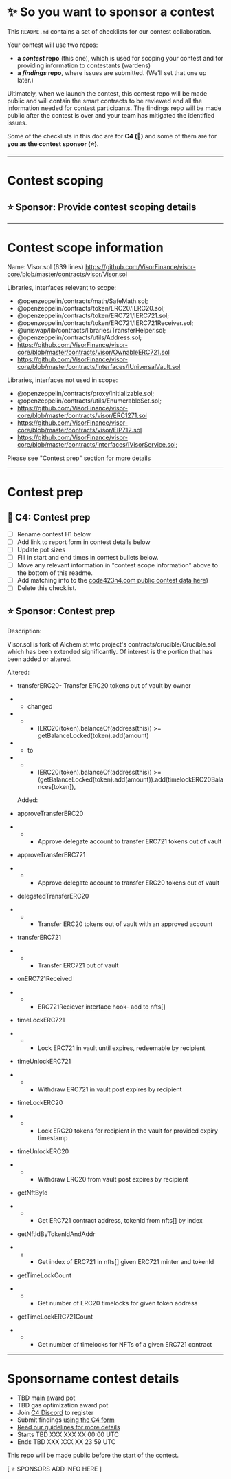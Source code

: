 # ✨ So you want to sponsor a contest

This `README.md` contains a set of checklists for our contest collaboration.

Your contest will use two repos: 
- **a _contest_ repo** (this one), which is used for scoping your contest and for providing information to contestants (wardens)
- **a _findings_ repo**, where issues are submitted. (We'll set that one up later.) 

Ultimately, when we launch the contest, this contest repo will be made public and will contain the smart contracts to be reviewed and all the information needed for contest participants. The findings repo will be made public after the contest is over and your team has mitigated the identified issues.

Some of the checklists in this doc are for **C4 (🐺)** and some of them are for **you as the contest sponsor (⭐️)**.

---

# Contest scoping

## ⭐️ Sponsor: Provide contest scoping details

---

# Contest scope information
Name:
  Visor.sol (639 lines)
  https://github.com/VisorFinance/visor-core/blob/master/contracts/visor/Visor.sol

Libraries, interfaces relevant to scope:

- @openzeppelin/contracts/math/SafeMath.sol;
- @openzeppelin/contracts/token/ERC20/IERC20.sol;
- @openzeppelin/contracts/token/ERC721/IERC721.sol;
- @openzeppelin/contracts/token/ERC721/IERC721Receiver.sol;
- @uniswap/lib/contracts/libraries/TransferHelper.sol;
- @openzeppelin/contracts/utils/Address.sol;
- https://github.com/VisorFinance/visor-core/blob/master/contracts/visor/OwnableERC721.sol
- https://github.com/VisorFinance/visor-core/blob/master/contracts/interfaces/IUniversalVault.sol

Libraries, interfaces not used in scope:

- @openzeppelin/contracts/proxy/Initializable.sol;
- @openzeppelin/contracts/utils/EnumerableSet.sol;
- https://github.com/VisorFinance/visor-core/blob/master/contracts/visor/ERC1271.sol
- https://github.com/VisorFinance/visor-core/blob/master/contracts/visor/EIP712.sol
- https://github.com/VisorFinance/visor-core/blob/master/contracts/interfaces/IVisorService.sol;

Please see "Contest prep" section for more details

---

# Contest prep

## 🐺 C4: Contest prep
- [ ] Rename contest H1 below
- [ ] Add link to report form in contest details below
- [ ] Update pot sizes
- [ ] Fill in start and end times in contest bullets below.
- [ ] Move any relevant information in "contest scope information" above to the bottom of this readme.
- [ ] Add matching info to the [code423n4.com public contest data here](https://github.com/code-423n4/code423n4.com/tree/main/data/contests))
- [ ] Delete this checklist.

## ⭐️ Sponsor: Contest prep
  Description:

  Visor.sol is fork of Alchemist.wtc project's contracts/crucible/Crucible.sol which has been extended significantly.
  Of interest is the portion that has been added or altered.

  Altered:
- transferERC20- Transfer ERC20 tokens out of vault by owner
- - changed 
- - - IERC20(token).balanceOf(address(this)) >= getBalanceLocked(token).add(amount)
- - to 
- - - IERC20(token).balanceOf(address(this)) >= (getBalanceLocked(token).add(amount)).add(timelockERC20Balances[token]),

  Added:

- approveTransferERC20
- - - Approve delegate account to transfer ERC721 tokens out of vault
- approveTransferERC721
- - - Approve delegate account to transfer ERC20 tokens out of vault
- delegatedTransferERC20
- - - Transfer ERC20 tokens out of vault with an approved account
- transferERC721
- - - Transfer ERC721 out of vault
- onERC721Received
- - - ERC721Reciever interface hook- add to nfts[] 
- timeLockERC721
- - - Lock ERC721 in vault until expires, redeemable by recipient
- timeUnlockERC721
- - - Withdraw ERC721 in vault post expires by recipient
- timeLockERC20
- - - Lock ERC20 tokens for recipient in the vault for provided expiry timestamp 
- timeUnlockERC20
- - - Withdraw ERC20 from vault post expires by recipient
- getNftById
- - - Get ERC721 contract address, tokenId from nfts[] by index
- getNftIdByTokenIdAndAddr
- - - Get index of ERC721 in nfts[] given ERC721 minter and tokenId
- getTimeLockCount
- - - Get number of ERC20 timelocks for given token address
- getTimeLockERC721Count
- - - Get number of timelocks for NFTs of a given ERC721 contract

---

# Sponsorname contest details
- TBD main award pot
- TBD gas optimization award pot
- Join [C4 Discord](https://discord.gg/EY5dvm3evD) to register
- Submit findings [using the C4 form](https://c4-TBD.netlify.app/)
- [Read our guidelines for more details](https://code423n4.com/compete)
- Starts TBD XXX XXX XX 00:00 UTC
- Ends TBD XXX XXX XX 23:59 UTC

This repo will be made public before the start of the contest.

[ ⭐️ SPONSORS ADD INFO HERE ]
